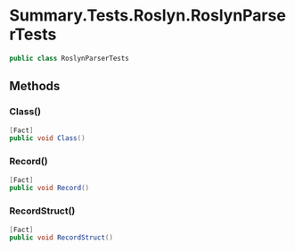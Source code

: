 # Summary.Tests.Roslyn.RoslynParserTests
```cs
public class RoslynParserTests
```

## Methods
### Class()
```cs
[Fact]
public void Class()
```

### Record()
```cs
[Fact]
public void Record()
```

### RecordStruct()
```cs
[Fact]
public void RecordStruct()
```

